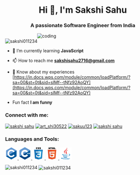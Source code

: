 <h1 align="center">Hi 👋, I'm Sakshi Sahu</h1>
<h3 align="center">A passionate Software Engineer from India</h3>
<img align="right" alt="coding" width="400" src=https://camo.githubusercontent.com/374987f773148e46b1851b9e3bc4bf71b182562dd002620ef3e4263cb3997130/68747470733a2f2f6d69726f2e6d656469756d2e636f6d2f6d61782f3837352f312a7164415731546a434e353768316c6275757a766368672e676966>
<p align="left"> <img src="https://komarev.com/ghpvc/?username=sakshi011234&label=Profile%20views&color=0e75b6&style=flat" alt="sakshi011234" /> </p>

- 🌱 I’m currently learning **JavaScript**

- 📫 How to reach me **sakshisahu2716@gmail.com**

- 📄 Know about my experiences [https://in.docs.wps.com/module/common/loadPlatform/?sa=00&st=0t&sid=sIMf--tNfz92AoQY](https://in.docs.wps.com/module/common/loadPlatform/?sa=00&st=0t&sid=sIMf--tNfz92AoQY)

- Fun fact **I am funny**

<h3 align="left">Connect with me:</h3>
<p align="left">
<a href="https://linkedin.com/in/sakshi sahu" target="blank"><img align="center" src="https://raw.githubusercontent.com/rahuldkjain/github-profile-readme-generator/master/src/images/icons/Social/linked-in-alt.svg" alt="sakshi sahu" height="30" width="40" /></a>
<a href="https://instagram.com/art_shi30522" target="blank"><img align="center" src="https://raw.githubusercontent.com/rahuldkjain/github-profile-readme-generator/master/src/images/icons/Social/instagram.svg" alt="art_shi30522" height="30" width="40" /></a>
<a href="https://www.codechef.com/users/sakuu123" target="blank"><img align="center" src="https://cdn.jsdelivr.net/npm/simple-icons@3.1.0/icons/codechef.svg" alt="sakuu123" height="30" width="40" /></a>
<a href="https://www.hackerrank.com/sakshi sahu" target="blank"><img align="center" src="https://raw.githubusercontent.com/rahuldkjain/github-profile-readme-generator/master/src/images/icons/Social/hackerrank.svg" alt="sakshi sahu" height="30" width="40" /></a>
</p>

<h3 align="left">Languages and Tools:</h3>
<p align="left"> <a href="https://www.cprogramming.com/" target="_blank" rel="noreferrer"> <img src="https://raw.githubusercontent.com/devicons/devicon/master/icons/c/c-original.svg" alt="c" width="40" height="40"/> </a> <a href="https://www.w3schools.com/cpp/" target="_blank" rel="noreferrer"> <img src="https://raw.githubusercontent.com/devicons/devicon/master/icons/cplusplus/cplusplus-original.svg" alt="cplusplus" width="40" height="40"/> </a> <a href="https://www.w3schools.com/css/" target="_blank" rel="noreferrer"> <img src="https://raw.githubusercontent.com/devicons/devicon/master/icons/css3/css3-original-wordmark.svg" alt="css3" width="40" height="40"/> </a> <a href="https://www.w3.org/html/" target="_blank" rel="noreferrer"> <img src="https://raw.githubusercontent.com/devicons/devicon/master/icons/html5/html5-original-wordmark.svg" alt="html5" width="40" height="40"/> </a> <a href="https://www.java.com" target="_blank" rel="noreferrer"> <img src="https://raw.githubusercontent.com/devicons/devicon/master/icons/java/java-original.svg" alt="java" width="40" height="40"/> </a> </p>

<p><img align="left" src="https://github-readme-stats.vercel.app/api/top-langs?username=sakshi011234&show_icons=true&locale=en&layout=compact" alt="sakshi011234" /></p>

<p>&nbsp;<img align="center" src="https://github-readme-stats.vercel.app/api?username=sakshi011234&show_icons=true&locale=en" alt="sakshi011234" /></p>

